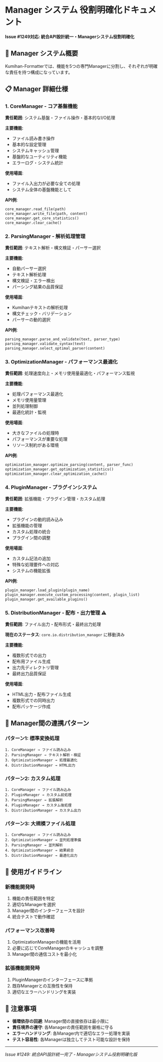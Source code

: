 # Manager システム 役割明確化ドキュメント

**Issue #1249対応: 統合API設計統一・Managerシステム役割明確化**

## 🎯 Manager システム概要

Kumihan-Formatterでは、機能を5つの専門Managerに分割し、それぞれが明確な責任を持つ構成になっています。

## 📋 Manager 詳細仕様

### 1. CoreManager - コア基盤機能
**責任範囲**: システム基盤・ファイル操作・基本的なI/O処理

**主要機能**:
- ファイル読み書き操作
- 基本的な設定管理  
- システムキャッシュ管理
- 基盤的なユーティリティ機能
- エラーログ・システム統計

**使用場面**: 
- ファイル入出力が必要な全ての処理
- システム全体の基盤機能として

**API例**:
```python
core_manager.read_file(path)
core_manager.write_file(path, content)
core_manager.get_core_statistics()
core_manager.clear_cache()
```

### 2. ParsingManager - 解析処理管理
**責任範囲**: テキスト解析・構文検証・パーサー選択

**主要機能**:
- 自動パーサー選択
- テキスト解析処理
- 構文検証・エラー検出
- パーシング結果の品質保証

**使用場面**:
- Kumihanテキストの解析処理
- 構文チェック・バリデーション
- パーサーの動的選択

**API例**:
```python
parsing_manager.parse_and_validate(text, parser_type)
parsing_manager.validate_syntax(text)
parsing_manager.select_optimal_parser(content)
```

### 3. OptimizationManager - パフォーマンス最適化
**責任範囲**: 処理速度向上・メモリ使用量最適化・パフォーマンス監視

**主要機能**:
- 処理パフォーマンス最適化
- メモリ使用量管理
- 並列処理制御
- 最適化統計・監視

**使用場面**:
- 大きなファイルの処理時
- パフォーマンスが重要な処理
- リソース制約がある環境

**API例**:
```python
optimization_manager.optimize_parsing(content, parser_func)
optimization_manager.get_optimization_statistics()
optimization_manager.clear_optimization_cache()
```

### 4. PluginManager - プラグインシステム
**責任範囲**: 拡張機能・プラグイン管理・カスタム処理

**主要機能**:
- プラグインの動的読み込み
- 拡張機能の管理
- カスタム処理の統合
- プラグイン間の調整

**使用場面**:
- カスタム記法の追加
- 特殊な処理要件への対応
- システムの機能拡張

**API例**:
```python
plugin_manager.load_plugin(plugin_name)
plugin_manager.execute_custom_processing(content, plugin_list)
plugin_manager.get_available_plugins()
```

### 5. DistributionManager - 配布・出力管理 ⚠️ 
**責任範囲**: ファイル出力・配布形式・最終出力処理

**現在のステータス**: `core.io.distribution_manager` に移動済み

**主要機能**:
- 複数形式での出力
- 配布用ファイル生成
- 出力先ディレクトリ管理
- 最終出力品質保証

**使用場面**:
- HTML出力・配布ファイル生成
- 複数形式での同時出力
- 配布パッケージ作成

## 🔄 Manager間の連携パターン

### パターン1: 標準変換処理
```
1. CoreManager → ファイル読み込み
2. ParsingManager → テキスト解析・検証
3. OptimizationManager → 処理最適化
4. DistributionManager → HTML出力
```

### パターン2: カスタム処理
```
1. CoreManager → ファイル読み込み
2. PluginManager → カスタム前処理
3. ParsingManager → 拡張解析
4. PluginManager → カスタム後処理
5. DistributionManager → カスタム出力
```

### パターン3: 大規模ファイル処理
```
1. CoreManager → ファイル読み込み
2. OptimizationManager → 並列処理準備
3. ParsingManager → 並列解析
4. OptimizationManager → 結果統合
5. DistributionManager → 最適化出力
```

## 📖 使用ガイドライン

### 新機能開発時
1. 機能の責任範囲を特定
2. 適切なManagerを選択
3. Manager間のインターフェースを設計
4. 統合テストで動作確認

### パフォーマンス改善時
1. OptimizationManagerの機能を活用
2. 必要に応じてCoreManagerのキャッシュを調整
3. Manager間の通信コストを最小化

### 拡張機能開発時
1. PluginManagerのインターフェースに準拠
2. 既存Managerとの互換性を保持
3. 適切なエラーハンドリングを実装

## 🚨 注意事項

- **循環依存の回避**: Manager間の直接依存は最小限に
- **責任境界の遵守**: 各Managerの責任範囲を厳格に守る
- **エラーハンドリング**: 各Manager内で適切なエラー処理を実装
- **テスト容易性**: 各Managerは独立してテスト可能な設計を保持

---

*Issue #1249: 統合API設計統一完了 - Managerシステム役割明確化版*
